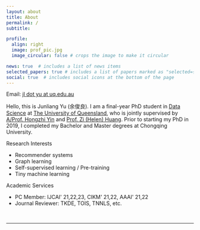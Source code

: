 ```yaml
---
layout: about
title: About
permalink: /
subtitle:

profile:
  align: right
  image: prof_pic.jpg
  image_circular: false # crops the image to make it circular

news: true  # includes a list of news items
selected_papers: true # includes a list of papers marked as "selected={true}"
social: true  # includes social icons at the bottom of the page
---
```

Email: <a href="mailto:jl.yu@uq.edu.au">jl dot yu at uq.edu.au</a> 

Hello, this is Junliang Yu (余俊良). I am a final-year PhD student in [Data Science](https://itee.uq.edu.au/data-science) at [The University of Queensland](https://www.uq.edu.au/), who is jointly supervised by [A/Prof. Hongzhi Yin](https://sites.google.com/view/hongzhi-yin/home) and [Prof. Zi (Helen) Huang](https://staff.itee.uq.edu.au/huang/). Prior to starting my PhD in 2019, I completed my Bachelor and Master degrees at Chongqing University. 

Research Interests
+ Recommender systems
+ Graph learning
+ Self-supervised learning / Pre-training
+ Tiny machine learning

Academic Services
+ PC Member: IJCAI' 21,22,23, CIKM' 21,22, AAAI' 21,22
+ Journal Reviewer: TKDE, TOIS, TNNLS, etc.

<br>
<hr>
